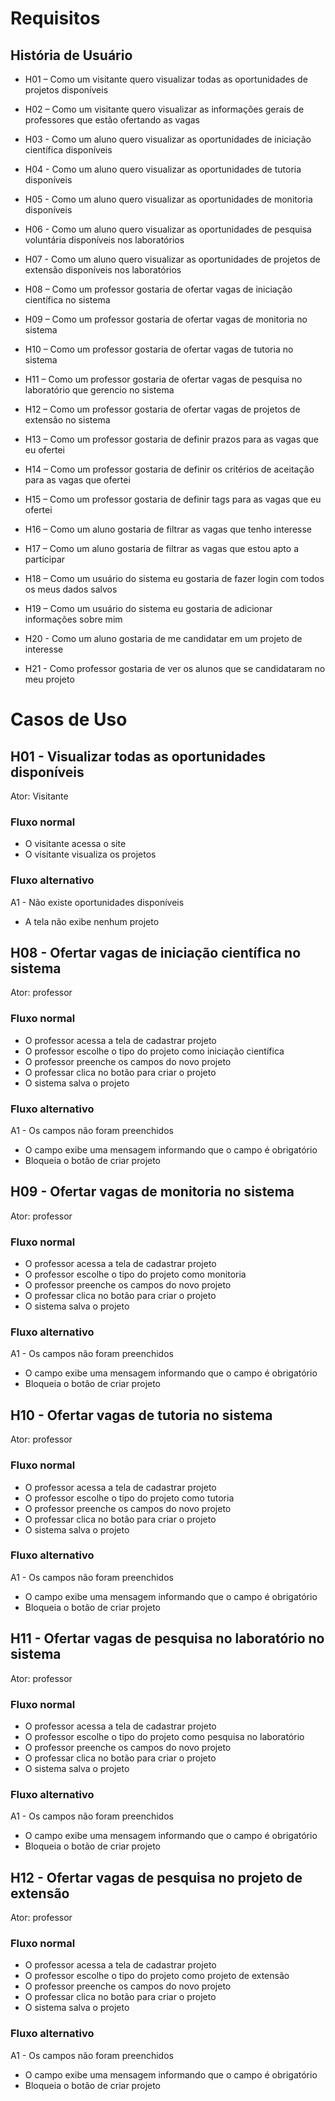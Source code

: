 # Requisitos

## História de Usuário

  * H01 – Como um visitante quero visualizar todas as oportunidades de projetos disponíveis

  * H02 – Como um visitante quero visualizar as informações gerais de professores que estão ofertando as vagas

  * H03 - Como um aluno quero visualizar as oportunidades de iniciação científica disponíveis
  
  * H04 - Como um aluno quero visualizar as oportunidades de tutoria disponíveis

  * H05 - Como um aluno quero visualizar as oportunidades de monitoria disponíveis

  * H06 - Como um aluno quero visualizar as oportunidades de pesquisa voluntária disponíveis nos laboratórios

  * H07 - Como um aluno quero visualizar as oportunidades de projetos de extensão disponíveis nos laboratórios
  
  * H08 – Como um professor gostaria de ofertar vagas de iniciação científica no sistema

  * H09 – Como um professor gostaria de ofertar vagas de monitoria no sistema

  * H10 – Como um professor gostaria de ofertar vagas de tutoria no sistema

  * H11 – Como um professor gostaria de ofertar vagas de pesquisa no laboratório que gerencio no sistema

  * H12 – Como um professor gostaria de ofertar vagas de projetos de extensão no sistema

  * H13 – Como um professor gostaria de definir prazos para as vagas que eu ofertei

  * H14 – Como um professor gostaria de definir os critérios de aceitação para as vagas que ofertei

  * H15 – Como um professor gostaria de definir tags para as vagas que eu ofertei
  
  * H16 – Como um aluno gostaria de filtrar as vagas que tenho interesse

  * H17 – Como um aluno gostaria de filtrar as vagas que estou apto a participar
  
  * H18 – Como um usuário do sistema eu gostaria de fazer login com todos os meus dados salvos

  * H19 – Como um usuário do sistema eu gostaria de adicionar informações sobre mim
    
  * H20 - Como um aluno gostaria de me candidatar em um projeto de interesse
    
  * H21 - Como professor gostaria de ver os alunos que se candidataram no meu projeto
    
# Casos de Uso

## H01 - Visualizar todas as oportunidades disponíveis
Ator: Visitante

### Fluxo normal
 - O visitante acessa o site
 - O visitante visualiza os projetos

### Fluxo alternativo 
 A1 - Não existe oportunidades disponíveis
  - A tela não exibe nenhum projeto

## H08 - Ofertar vagas de iniciação científica no sistema
Ator: professor

### Fluxo normal
- O professor acessa a tela de cadastrar projeto
- O professor escolhe o tipo do projeto como iniciação científica 
- O professor preenche os campos do novo projeto
- O professar clica no botão para criar o projeto
- O sistema salva o projeto

### Fluxo alternativo 
 A1 - Os campos não foram preenchidos
  - O campo exibe uma mensagem informando que o campo é obrigatório
  - Bloqueia o botão de criar projeto

## H09 - Ofertar vagas de monitoria no sistema
Ator: professor

### Fluxo normal
- O professor acessa a tela de cadastrar projeto
- O professor escolhe o tipo do projeto como monitoria
- O professor preenche os campos do novo projeto
- O professar clica no botão para criar o projeto
- O sistema salva o projeto 

### Fluxo alternativo 
 A1 - Os campos não foram preenchidos
  - O campo exibe uma mensagem informando que o campo é obrigatório
  - Bloqueia o botão de criar projeto

## H10 - Ofertar vagas de tutoria no sistema
Ator: professor

### Fluxo normal
- O professor acessa a tela de cadastrar projeto
- O professor escolhe o tipo do projeto como tutoria
- O professor preenche os campos do novo projeto
- O professar clica no botão para criar o projeto
- O sistema salva o projeto 

### Fluxo alternativo 
 A1 - Os campos não foram preenchidos
  - O campo exibe uma mensagem informando que o campo é obrigatório
  - Bloqueia o botão de criar projeto

## H11 - Ofertar vagas de pesquisa no laboratório no sistema
Ator: professor

### Fluxo normal
- O professor acessa a tela de cadastrar projeto
- O professor escolhe o tipo do projeto como pesquisa no laboratório
- O professor preenche os campos do novo projeto
- O professar clica no botão para criar o projeto
- O sistema salva o projeto 

### Fluxo alternativo 
 A1 - Os campos não foram preenchidos
  - O campo exibe uma mensagem informando que o campo é obrigatório
  - Bloqueia o botão de criar projeto

## H12 - Ofertar vagas de pesquisa no projeto de extensão
Ator: professor

### Fluxo normal
- O professor acessa a tela de cadastrar projeto
- O professor escolhe o tipo do projeto como projeto de extensão
- O professor preenche os campos do novo projeto
- O professar clica no botão para criar o projeto
- O sistema salva o projeto 

### Fluxo alternativo 
 A1 - Os campos não foram preenchidos
  - O campo exibe uma mensagem informando que o campo é obrigatório
  - Bloqueia o botão de criar projeto






  

